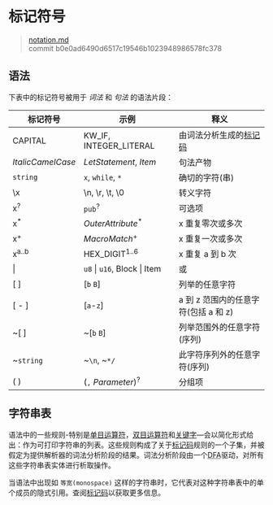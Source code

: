 # 标记符号

>[notation.md](https://github.com/rust-lang/reference/blob/master/src/notation.md)\
>commit b0e0ad6490d6517c19546b1023948986578fc378

## 语法

下表中的标记符号被用于 *词法* 和 *句法* 的语法片段：

| 标记符号           | 示例                      | 释义                                 
|-------------------|-------------------------------|--------------------------------|
| CAPITAL           | KW_IF, INTEGER_LITERAL        | 由词法分析生成的[标记码](token)|
| _ItalicCamelCase_ | _LetStatement_, _Item_        | 句法产物                        |
| `string`          | `x`, `while`, `*`             | 确切的字符(串)                   |
| \\x               | \\n, \\r, \\t, \\0            | 转义字符                        |
| x<sup>?</sup>     | `pub`<sup>?</sup>             | 可选项                          |
| x<sup>\*</sup>    | _OuterAttribute_<sup>\*</sup> | x 重复零次或多次                  |
| x<sup>+</sup>     |  _MacroMatch_<sup>+</sup>     | x 重复一次或多次                  |
| x<sup>a..b</sup>  | HEX_DIGIT<sup>1..6</sup>      | x 重复 a 到 b 次                 |
| \|                | `u8` \| `u16`, Block \| Item  | 或                              |
| [ ]               | [`b` `B`]                     | 列举的任意字符                    |
| [ - ]             | [`a`-`z`]                     | a 到 z 范围内的任意字符(包括 a 和 z)|
| ~[ ]              | ~[`b` `B`]                    | 列举范围外的任意字符(序列)          |
| ~`string`         | ~`\n`, ~`*/`                  | 此字符序列外的任意字符(序列)        |
| ( )               | (`,` _Parameter_)<sup>?</sup> | 分组项                           |

## 字符串表

语法中的一些规则-特别是[单目运算符]，[双目运算符]和[关键字]—会以简化形式给出：作为可打印字符串的列表。这些规则构成了关于[标记码]规则的一个子集，并被假定为提供解析器的词法分析阶段的结果。词法分析阶段由一个<abbr title="确定性有限自动机(Deterministic Finite Automaton)">DFA</abbr>驱动，对所有这些字符串表实体进行析取操作。

当语法中出现如 `等宽(monospace)` 这样的字符串时，它代表对这种字符串表中的单个成员的隐式引用。查阅[标记码]以获取更多信息。

[双目运算符]: expressions/operator-expr.md#arithmetic-and-logical-binary-operators
[关键字]: keywords.md
[标记码]: tokens.md
[单目运算符]: expressions/operator-expr.md#borrow-operators
